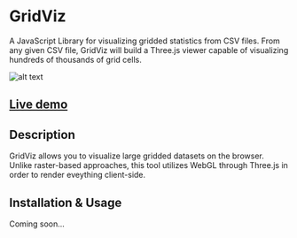 # GridViz

A JavaScript Library for visualizing gridded statistics from CSV files. From any given CSV file, GridViz will build a Three.js viewer capable of visualizing hundreds of thousands of grid cells.

![alt text](https://raw.githubusercontent.com/eurostat/GridViz/master/assets/images/preview.png "Eurostat population grid")

## [Live demo](https://eurostat.github.io/GridViz/examples/basic/index.html)

## Description

GridViz allows you to visualize large gridded datasets on the browser. Unlike raster-based approaches, this tool utilizes WebGL through Three.js in order to render eveything client-side.

## Installation & Usage

Coming soon...
